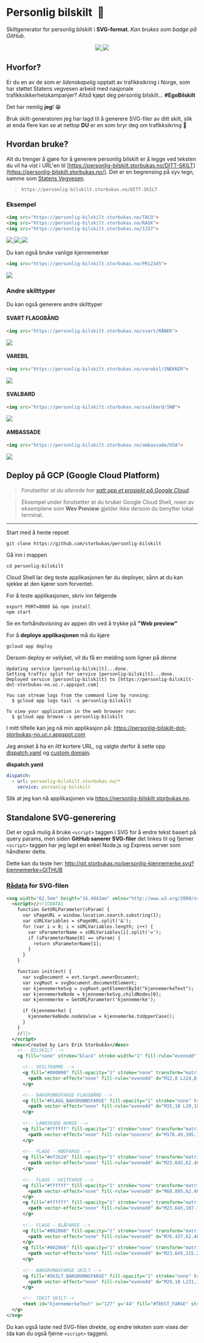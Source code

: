 # Personlig bilskilt &nbsp;🚗

Skiltgenerator for personlig bilskilt i **SVG-format**. *Kan brukes som badge på GitHub.*

<p align="center">
  <a href="https://fiy.no/svv" target="_blank">
    <img src="http://personlig-bilskilt.storbukas.no/GITHUB">
  </a>
  <a href="https://fiy.no/svv" target="_blank">
    <img src="http://personlig-bilskilt.storbukas.no/BADGE">
  </a>
</p>

## Hvorfor?

Er du en av de som er *lidenskapelig* opptatt av trafikksikring i Norge, som har støttet Statens vegvesen arbeid med nasjonale trafikksikkerhetskampanjer? *Altså* kjøpt deg personlig bilskilt... **#EgoBilskilt**

Det har nemlig **jeg**! 😁 

Bruk skilt-generatoren jeg har lagd til å generere SVG-filer av ditt skilt, slik at enda flere kan se at nettop **DU** er en som bryr deg om trafikksikring 🚗

## Hvordan bruke?

Alt du trenger å gjøre for å generere personlig bilskilt er å legge ved teksten du vil ha vist i URL'en til [https://personlig-bilskilt.storbukas.no/DITT-SKILT](https://personlig-bilskilt.storbukas.no/). Det er en begrensing på syv tegn, samme som [Statens Vegvesen](https://www.vegvesen.no/kjoretoy/Eie+og+vedlikeholde/skilt/personlig-bilskilt).

> `https://personlig-bilskilt.storbukas.no/DITT-SKILT`

### Eksempel

```html
<img src="https://personlig-bilskilt.storbukas.no/TACO">
<img src="https://personlig-bilskilt.storbukas.no/RASK">
<img src="https://personlig-bilskilt.storbukas.no/1337">
```
<a href="https://fiy.no/svv" target="_blank">
  <img src="https://personlig-bilskilt.storbukas.no/TACO">
</a>
<a href="https://fiy.no/svv" target="_blank">
  <img src="https://personlig-bilskilt.storbukas.no/RASK">
</a>
<a href="https://fiy.no/svv" target="_blank">
  <img src="https://personlig-bilskilt.storbukas.no/1337">
</a>

Du kan også bruke vanlige kjennemerker

```html
<img src="https://personlig-bilskilt.storbukas.no/PR12345">
```

<a href="https://fiy.no/svv" target="_blank">
  <img src="https://personlig-bilskilt.storbukas.no/PR12345">
</a>

### Andre skilttyper

Du kan også generere andre skilttyper

#### SVART FLAGGBÅND

```html
<img src="https://personlig-bilskilt.storbukas.no/svart/RÅNER">
```

<a href="https://fiy.no/svv" target="_blank">
  <img src="https://personlig-bilskilt.storbukas.no/svart/RÅNER">
</a>

#### VAREBIL

```html
<img src="https://personlig-bilskilt.storbukas.no/varebil/SNEKKER">
```

<a href="https://fiy.no/svv" target="_blank">
  <img src="https://personlig-bilskilt.storbukas.no/varebil/SNEKKER">
</a>

#### SVALBARD

```html
<img src="https://personlig-bilskilt.storbukas.no/svalbard/SNØ">
```

<a href="https://fiy.no/svv" target="_blank">
  <img src="https://personlig-bilskilt.storbukas.no/svalbard/SNØ">
</a>

#### AMBASSADE

```html
<img src="https://personlig-bilskilt.storbukas.no/ambassade/USA">
```

<a href="https://fiy.no/svv" target="_blank">
  <img src="https://personlig-bilskilt.storbukas.no/ambassade/USA">
</a>

## Deploy på GCP (Google Cloud Platform)

> *Forutsetter at du allerede har [satt opp et prosjekt på Google Cloud](https://cloud.google.com/ai-platform/notebooks/docs/before-you-begin)*.

> Eksempel under forutsetter at du bruker Google Cloud Shell, noen av eksemplene som **Wev Preview** gjelder ikke dersom du benytter lokal terminal.

---

Start med å hente repoet

```
git clone https://github.com/storbukas/personlig-bilskilt
```

Gå inn i mappen

```
cd personlig-bilskilt
```

Cloud Shell lar deg teste applikasjonen før du deployer, sånn at du kan sjekke at den kjører som forventet.

For å teste applikasjonen, skriv inn følgende

```
export PORT=8080 && npm install
npm start
```

Se en forhåndsvisning av appen din ved å trykke på **"Web preview"**

For å **deploye applikasjonen** må du kjøre

```
gcloud app deploy
```

Dersom deploy er vellyket, vil du få en melding som ligner på denne

```
Updating service [personlig-bilskilt]...done.
Setting traffic split for service [personlig-bilskilt]...done.
Deployed service [personlig-bilskilt] to [https://personlig-bilskilt-dot-storbukas-no.uc.r.appspot.com]

You can stream logs from the command line by running:
  $ gcloud app logs tail -s personlig-bilskilt
  
To view your application in the web browser run:
  $ gcloud app browse -s personlig-bilskilt
```

I mitt tilfelle kan jeg nå min applikasjon på: https://personlig-bilskilt-dot-storbukas-no.uc.r.appspot.com

Jeg ønsket å ha en *litt* kortere URL, og valgte derfor å sette opp [dispatch.yaml](https://cloud.google.com/appengine/docs/standard/python/reference/dispatch-yaml) og [custom domain](https://cloud.google.com/appengine/docs/standard/python/mapping-custom-domains).

**dispatch.yaml**
```yaml
dispatch:
  - url: personlig-bilskilt.storbukas.no/*
    service: personlig-bilskilt
```

Slik at jeg kan nå applikasjonen via https://personlig-bilskilt.storbukas.no.

## Standalone SVG-generering

Det er også mulig å bruke `<script>` taggen i SVG for å endre tekst basert på query params, men siden **GitHub sanerer SVG-filer** det linkes til og fjerner `<script>` taggen har jeg lagd en enkel Node.js og Express server som håndterer dette.

Dette kan du teste her: http://git.storbukas.no/personlig-kjennemerke.svg?kjennemerke=GITHUB

### [Rådata](https://github.com/storbukas/storbukas/blob/main/personlig-kjennemerke.svg?short_path=61adfa5) for SVG-filen

```svg
<svg width="62.5mm" height="16.4042mm" xmlns="http://www.w3.org/2000/svg" onload='init(evt)'>
  <script>//<![CDATA[
    function GetURLParameter(sParam) {
      var sPageURL = window.location.search.substring(1);
      var sURLVariables = sPageURL.split('&');
      for (var i = 0; i < sURLVariables.length; i++) {
        var sParameterName = sURLVariables[i].split('=');
        if (sParameterName[0] == sParam) {
          return sParameterName[1];
        }
      }
    }

    function init(evt) {
      var svgDocument = evt.target.ownerDocument;
      var svgRoot = svgDocument.documentElement;
      var kjennemerkeSvg = svgRoot.getElementById("kjennemerkeText");
      var kjennemerkeNode = kjennemerkeSvg.childNodes[0];
      var kjennemerke = GetURLParameter('kjennemerke');

      if (kjennemerke) {
        kjennemerkeNode.nodeValue = kjennemerke.toUpperCase();
      }
    }
    //]]>
  </script>
  <desc>Created by Lars Erik Storbukås</desc>
    <!-- BILSKILT -->
    <g fill="none" stroke="black" stroke-width="1" fill-rule="evenodd" stroke-linecap="square" stroke-linejoin="bevel">

      <!-- SKILTRAMME -->
      <g fill="#000000" fill-opacity="1" stroke="none" transform="matrix(1,0,0,1,0,0)">
        <path vector-effect="none" fill-rule="evenodd" d="M12,8 L224,8 C226.209,8 228,9.79086 228,12 L228,50 C228,52.2091 226.209,54 224,54 L12,54 C9.79086,54 8,52.2091 8,50 L8,12 C8,9.79086 9.79086,8 12,8 " />
      </g>

      <!-- BAKGRUNNSFARGE FLAGGBÅND -->
      <g fill="#FLAGG_BAKGRUNNSFARGE" fill-opacity="1" stroke="none" transform="matrix(1,0,0,1,0,0)">
        <path vector-effect="none" fill-rule="evenodd" d="M15,10 L29,10 L29,52 L15,52 C12.2386,52 10,49.7614 10,47 L10,15 C10,12.2386 12.2386,10 15,10 " />
      </g>
      
      <!-- LANDSKODE NORGE -->
      <g fill="#ffffff" fill-opacity="1" stroke="none" transform="matrix(0.0872069,0,0,0.0909609,9.28749,10.0998)">
        <path vector-effect="none" fill-rule="nonzero" d="M176.49,395.13 L145.442,395.13 L92.408,309.369 L92.408,395.13 L62.87,395.13 L62.87,270.18 L101.387,270.18 L146.953,341.759 L146.953,270.18 L176.491,270.18 L176.49,395.13" />
      </g>
    
      <!-- FLAGG - RØDFARGE -->
      <g fill="#ef2b2d" fill-opacity="1" stroke="none" transform="matrix(0.0890639,0,0,0.0890639,10,10.0998)">
        <path vector-effect="none" fill-rule="evenodd" d="M23.645,62.481 L189.565,62.481 L189.565,183.151 L23.645,183.151 L23.645,62.481" />
      </g>
      
      <!-- FLAGG - HVITFARGE -->
      <g fill="#ffffff" fill-opacity="1" stroke="none" transform="matrix(0.0890639,0,0,0.0890639,10,10.0998)">
        <path vector-effect="none" fill-rule="evenodd" d="M68.895,62.481 L99.062,62.481 L99.062,183.151 L68.895,183.151 L68.895,62.481" />
      </g>
      <g fill="#ffffff" fill-opacity="1" stroke="none" transform="matrix(0.0890639,0,0,0.0890639,10,10.0998)">
        <path vector-effect="none" fill-rule="evenodd" d="M23.645,107.73 L189.565,107.73 L189.565,137.897 L23.645,137.897 L23.645,107.73" />
      </g>
      
      <!-- FLAGG - BLÅFARGE -->
      <g fill="#002868" fill-opacity="1" stroke="none" transform="matrix(0.0890639,0,0,0.0890639,10,10.0998)">
        <path vector-effect="none" fill-rule="evenodd" d="M76.437,62.481 L91.52,62.481 L91.52,183.151 L76.437,183.151 L76.437,62.481" />
      </g>
      <g fill="#002868" fill-opacity="1" stroke="none" transform="matrix(0.0890639,0,0,0.0890639,10,10.0998)">
        <path vector-effect="none" fill-rule="evenodd" d="M23.645,115.27 L189.565,115.27 L189.565,130.353 L23.645,130.353 L23.645,115.27" />
      </g>
      
      <!-- BAKGRUNNSFARGE SKILT -->
      <g fill="#SKILT_BAKGRUNNSFARGE" fill-opacity="1" stroke="none" transform="matrix(1,0,0,1,0,0)">
        <path vector-effect="none" fill-rule="evenodd" d="M29,10 L221,10 C223.761,10 226,12.2386 226,15 L226,47 C226,49.7614 223.761,52 221,52 L29,52 L29,10" />
      </g>

      <!-- TEKST SKILT-->
      <text id="kjennemerkeText" x="127" y="44" fill="#TEKST_FARGE" stroke="#TEKST_FARGE" font-size="36px" letter-spacing="2" text-anchor="middle" font-family="LFT Etica, Lucida Sans Unicode, Lucida Grande, sans-serif">GEEK</text>
  </g>
</svg>
```

Du kan også laste ned SVG-filen direkte, og endre teksten som vises der (da kan du også fjerne `<script>` taggen).
